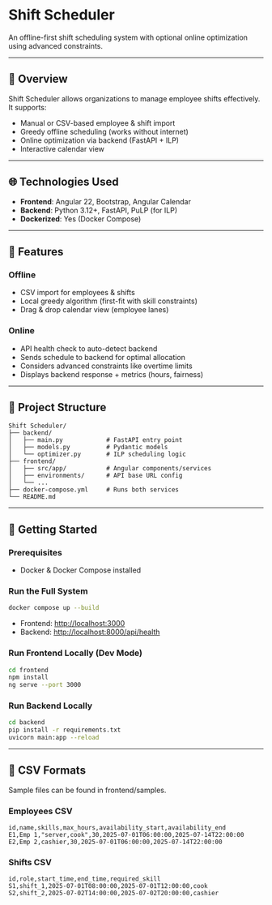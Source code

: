 # Shift Scheduler

An offline-first shift scheduling system with optional online optimization using advanced constraints.

---

## 🚀 Overview

Shift Scheduler allows organizations to manage employee shifts effectively. It supports:

* Manual or CSV-based employee & shift import
* Greedy offline scheduling (works without internet)
* Online optimization via backend (FastAPI + ILP)
* Interactive calendar view

---

## 🌐 Technologies Used

* **Frontend**: Angular 22, Bootstrap, Angular Calendar
* **Backend**: Python 3.12+, FastAPI, PuLP (for ILP)
* **Dockerized**: Yes (Docker Compose)

---

## 🤖 Features

### Offline

* CSV import for employees & shifts
* Local greedy algorithm (first-fit with skill constraints)
* Drag & drop calendar view (employee lanes)

### Online

* API health check to auto-detect backend
* Sends schedule to backend for optimal allocation
* Considers advanced constraints like overtime limits
* Displays backend response + metrics (hours, fairness)

---

## 📁 Project Structure

```
Shift Scheduler/
├── backend/
│   ├── main.py            # FastAPI entry point
│   ├── models.py          # Pydantic models
│   └── optimizer.py       # ILP scheduling logic
├── frontend/
│   ├── src/app/           # Angular components/services
│   ├── environments/      # API base URL config
│   └── ...
├── docker-compose.yml     # Runs both services
└── README.md
```

---

## 🚀 Getting Started

### Prerequisites

* Docker & Docker Compose installed

### Run the Full System

```bash
docker compose up --build
```

* Frontend: [http://localhost:3000](http://localhost:3000)
* Backend:  [http://localhost:8000/api/health](http://localhost:8000/api/health)

### Run Frontend Locally (Dev Mode)

```bash
cd frontend
npm install
ng serve --port 3000
```

### Run Backend Locally

```bash
cd backend
pip install -r requirements.txt
uvicorn main:app --reload
```

---

## 📄 CSV Formats
Sample files can be found in frontend/samples.
### Employees CSV

```
id,name,skills,max_hours,availability_start,availability_end
E1,Emp 1,"server,cook",30,2025-07-01T06:00:00,2025-07-14T22:00:00
E2,Emp 2,cashier,30,2025-07-01T06:00:00,2025-07-14T22:00:00
```

### Shifts CSV

```
id,role,start_time,end_time,required_skill
S1,shift_1,2025-07-01T08:00:00,2025-07-01T12:00:00,cook
S2,shift_2,2025-07-02T14:00:00,2025-07-02T20:00:00,cashier
```

